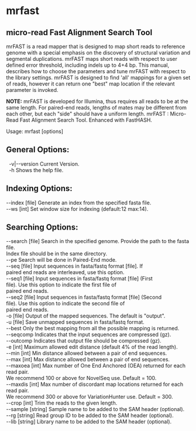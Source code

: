 # mrfast

## micro-read Fast Alignment Search Tool

mrFAST is a read mapper that is designed to map short reads to reference genome with a special emphasis on the discovery of structural variation and segmental duplications. mrFAST maps short reads with respect to user defined error threshold, including indels up to 4+4 bp. This manual, describes how to choose the parameters and tune mrFAST with respect to the library settings. mrFAST is designed to find 'all'  mappings for a given set of reads, however it can return one "best" map location if the relevant parameter is invoked.

**NOTE:** mrFAST is developed for Illumina, thus requires all reads to be at the same length. For paired-end reads, lengths of mates may be different from each other, but each "side" should have a uniform length.
mrFAST : Micro-Read Fast Alignment Search Tool. Enhanced with FastHASH.

Usage: mrfast [options]

## General Options:  
&nbsp; -v|--version		Current Version.  
&nbsp; -h			Shows the help file.  


## Indexing Options:
 --index [file]		Generate an index from the specified fasta file.   
 --ws [int]		Set window size for indexing (default:12 max:14).  


## Searching Options:
 --search [file]	Search in the specified genome. Provide the path to the fasta file.   
			Index file should be in the same directory.  
 --pe 			Search will be done in Paired-End mode.  
 --seq [file]		Input sequences in fasta/fastq format [file]. If   
			paired end reads are interleaved, use this option.  
 --seq1 [file]		Input sequences in fasta/fastq format [file] (First   
			file). Use this option to indicate the first file of   
			paired end reads.   
 --seq2 [file]		Input sequences in fasta/fastq format [file] (Second   
			file). Use this option to indicate the second file of   
			paired end reads.    
 -o [file]		Output of the mapped sequences. The default is "output".  
 -u [file]		Save unmapped sequences in fasta/fastq format.  
 --best   		Only the best mapping from all the possible mapping is returned.  
 --seqcomp 		Indicates that the input sequences are compressed (gz).  
 --outcomp 		Indicates that output file should be compressed (gz).  
 -e [int]		Maximum allowed edit distance (default 4% of the read length).  
 --min [int]		Min distance allowed between a pair of end sequences.  
 --max [int]		Max distance allowed between a pair of end sequences.  
 --maxoea [int]		Max number of One End Anchored (OEA) returned for each read pair.  
			We recommend 100 or above for NovelSeq use. Default = 100.  
 --maxdis [int]		Max number of discordant map locations returned for each read pair.  
			We recommend 300 or above for VariationHunter use. Default = 300.  
 --crop [int]		Trim the reads to the given length.  
 --sample [string]	Sample name to be added to the SAM header (optional).  
 --rg [string]		Read group ID to be added to the SAM header (optional).  
 --lib [string]		Library name to be added to the SAM header (optional).  


